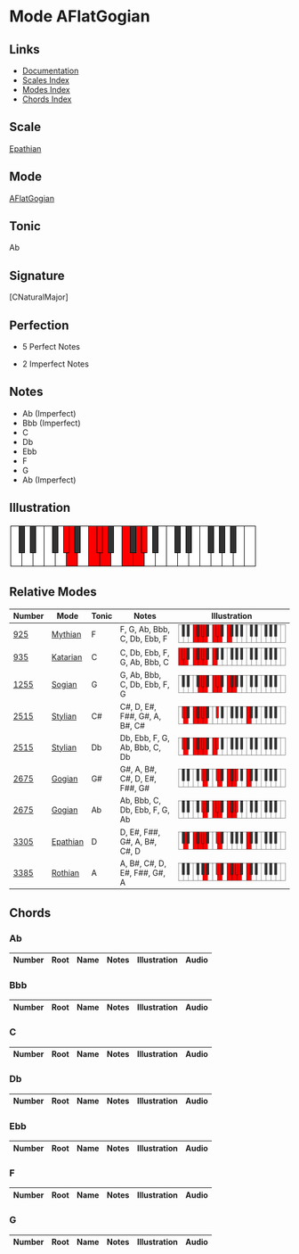# Mode AFlatGogian

## Links

- [Documentation](index.md)
- [Scales Index](Scales.md)
- [Modes Index](Modes.md)
- [Chords Index](Chords.md)

## Scale

[Epathian](ScaleEpathian.md)

## Mode

[AFlatGogian](ModeAFlatGogian.md)

## Tonic

Ab

## Signature

[CNaturalMajor]

## Perfection

 - 5 Perfect Notes

 - 2 Imperfect Notes

## Notes

- Ab (Imperfect)
- Bbb (Imperfect)
- C
- Db
- Ebb
- F
- G
- Ab (Imperfect)

## Illustration

![AFlatGogian](ModeAFlatGogian.png)

## Relative Modes

| Number | Mode | Tonic | Notes | Illustration |
|--------|------|-------|-------|--------------|
| [925](https://ianring.com/musictheory/scales/925) | [Mythian](ModeMythian.md) | F | F, G, Ab, Bbb, C, Db, Ebb, F | ![FNaturalMythian](ModeFNaturalMythian.png) |
| [935](https://ianring.com/musictheory/scales/935) | [Katarian](ModeKatarian.md) | C | C, Db, Ebb, F, G, Ab, Bbb, C | ![CNaturalKatarian](ModeCNaturalKatarian.png) |
| [1255](https://ianring.com/musictheory/scales/1255) | [Sogian](ModeSogian.md) | G | G, Ab, Bbb, C, Db, Ebb, F, G | ![GNaturalSogian](ModeGNaturalSogian.png) |
| [2515](https://ianring.com/musictheory/scales/2515) | [Stylian](ModeStylian.md) | C# | C#, D, E#, F##, G#, A, B#, C# | ![CSharpStylian](ModeCSharpStylian.png) |
| [2515](https://ianring.com/musictheory/scales/2515) | [Stylian](ModeStylian.md) | Db | Db, Ebb, F, G, Ab, Bbb, C, Db | ![DFlatStylian](ModeDFlatStylian.png) |
| [2675](https://ianring.com/musictheory/scales/2675) | [Gogian](ModeGogian.md) | G# | G#, A, B#, C#, D, E#, F##, G# | ![GSharpGogian](ModeGSharpGogian.png) |
| [2675](https://ianring.com/musictheory/scales/2675) | [Gogian](ModeGogian.md) | Ab | Ab, Bbb, C, Db, Ebb, F, G, Ab | ![AFlatGogian](ModeAFlatGogian.png) |
| [3305](https://ianring.com/musictheory/scales/3305) | [Epathian](ModeEpathian.md) | D | D, E#, F##, G#, A, B#, C#, D | ![DNaturalEpathian](ModeDNaturalEpathian.png) |
| [3385](https://ianring.com/musictheory/scales/3385) | [Rothian](ModeRothian.md) | A | A, B#, C#, D, E#, F##, G#, A | ![ANaturalRothian](ModeANaturalRothian.png) |

## Chords

### Ab

| Number | Root | Name | Notes | Illustration | Audio |
|--------|------|------|-------|--------------|-------|

### Bbb

| Number | Root | Name | Notes | Illustration | Audio |
|--------|------|------|-------|--------------|-------|

### C

| Number | Root | Name | Notes | Illustration | Audio |
|--------|------|------|-------|--------------|-------|

### Db

| Number | Root | Name | Notes | Illustration | Audio |
|--------|------|------|-------|--------------|-------|

### Ebb

| Number | Root | Name | Notes | Illustration | Audio |
|--------|------|------|-------|--------------|-------|

### F

| Number | Root | Name | Notes | Illustration | Audio |
|--------|------|------|-------|--------------|-------|

### G

| Number | Root | Name | Notes | Illustration | Audio |
|--------|------|------|-------|--------------|-------|

